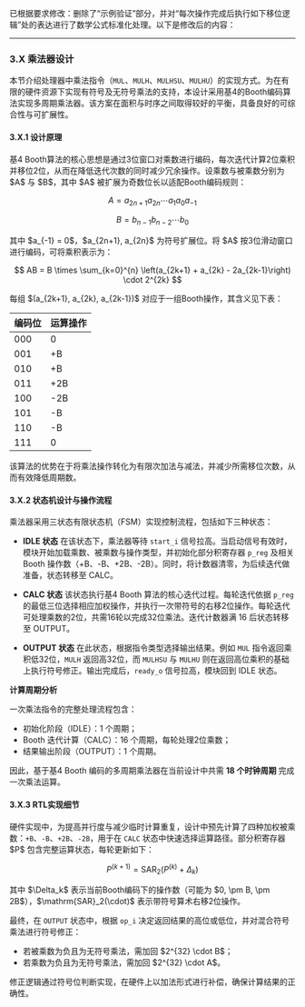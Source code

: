 已根据要求修改：删除了“示例验证”部分，并对“每次操作完成后执行如下移位逻辑”处的表达进行了数学公式标准化处理。以下是修改后的内容：

---

### 3.X 乘法器设计

本节介绍处理器中乘法指令（`MUL`、`MULH`、`MULHSU`、`MULHU`）的实现方式。为在有限的硬件资源下实现有符号及无符号乘法的支持，本设计采用基4的Booth编码算法实现多周期乘法器。该方案在面积与时序之间取得较好的平衡，具备良好的可综合性与可扩展性。

#### 3.X.1 设计原理

基4 Booth算法的核心思想是通过3位窗口对乘数进行编码，每次迭代计算2位乘积并移位2位，从而在降低迭代次数的同时减少冗余操作。设乘数与被乘数分别为 \$A\$ 与 \$B\$，其中 \$A\$ 被扩展为奇数位长以适配Booth编码规则：

$$
A = a_{2n+1}a_{2n}\cdots a_1 a_0 a_{-1}
$$

$$
B = b_{n-1}b_{n-2}\cdots b_0
$$

其中 \$a\_{-1} = 0\$，\$a\_{2n+1}, a\_{2n}\$ 为符号扩展位。将 \$A\$ 按3位滑动窗口进行编码，可将乘积表示为：

$$
AB = B \times \sum_{k=0}^{n} \left(a_{2k+1} + a_{2k} - 2a_{2k-1}\right) \cdot 2^{2k}
$$

每组 \$(a\_{2k+1}, a\_{2k}, a\_{2k-1})\$ 对应于一组Booth操作，其含义见下表：

| 编码位 | 运算操作 |
| --- | ---- |
| 000 | 0    |
| 001 | +B   |
| 010 | +B   |
| 011 | +2B  |
| 100 | -2B  |
| 101 | -B   |
| 110 | -B   |
| 111 | 0    |

该算法的优势在于将乘法操作转化为有限次加法与减法，并减少所需移位次数，从而有效降低周期数。

#### 3.X.2 状态机设计与操作流程

乘法器采用三状态有限状态机（FSM）实现控制流程，包括如下三种状态：

* **IDLE 状态**
  在该状态下，乘法器等待 `start_i` 信号拉高。当启动信号有效时，模块开始加载乘数、被乘数与操作类型，并初始化部分积寄存器 `p_reg` 及相关 Booth 操作数（+B、-B、+2B、-2B）。同时，将计数器清零，为后续迭代做准备，状态转移至 CALC。

* **CALC 状态**
  该状态执行基4 Booth 算法的核心迭代过程。每轮迭代依据 `p_reg` 的最低三位选择相应加权操作，并执行一次带符号的右移2位操作。每轮迭代可处理乘数的2位，共需16轮以完成32位乘法。迭代计数器满 16 后状态转移至 OUTPUT。

* **OUTPUT 状态**
  在此状态，根据指令类型选择输出结果。例如 `MUL` 指令返回乘积低32位，`MULH` 返回高32位，而 `MULHSU` 与 `MULHU` 则在返回高位乘积的基础上执行符号修正。输出完成后，`ready_o` 信号拉高，模块回到 IDLE 状态。


**计算周期分析**

一次乘法指令的完整处理流程包含：

* 初始化阶段（IDLE）：1 个周期；
* Booth 迭代计算（CALC）：16 个周期，每轮处理2位乘数；
* 结果输出阶段（OUTPUT）：1 个周期。

因此，基于基4 Booth 编码的多周期乘法器在当前设计中共需 **18 个时钟周期** 完成一次乘法运算。


#### 3.X.3 RTL实现细节

硬件实现中，为提高并行度与减少临时计算重复，设计中预先计算了四种加权被乘数：`+B`、`-B`、`+2B`、`-2B`，用于在 `CALC` 状态中快速选择运算路径。部分积寄存器 \$P\$ 包含完整运算状态，每轮更新如下：

$$
P^{(k+1)} = \mathrm{SAR}_2 \left( P^{(k)} + \Delta_k \right)
$$

其中 \$\Delta\_k\$ 表示当前Booth编码下的操作数（可能为 \$0, \pm B, \pm 2B\$），\$\mathrm{SAR}\_2(\cdot)\$ 表示带符号算术右移2位操作。

最终，在 `OUTPUT` 状态中，根据 `op_i` 决定返回结果的高位或低位，并对混合符号乘法进行符号修正：

* 若被乘数为负且为无符号乘法，需加回 \$2^{32} \cdot B\$；
* 若乘数为负且为无符号乘法，需加回 \$2^{32} \cdot A\$。

修正逻辑通过符号位判断实现，在硬件上以加法形式进行补偿，确保计算结果的正确性。
